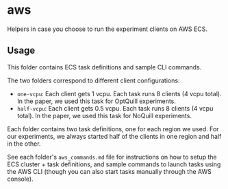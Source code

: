 # aws

Helpers in case you choose to run the experiment clients on AWS ECS.

## Usage

This folder contains ECS task definitions and sample CLI commands.

The two folders correspond to different client configurations:

- `one-vcpu`: Each client gets 1 vcpu. Each task runs 8 clients (4 vcpu total). In the paper, we used this task for OptQuill experiments.
- `half-vcpu`: Each client gets 0.5 vcpu. Each task runs 8 clients (4 vcpu total). In the paper, we used this task for NoQuill experiments.

Each folder contains two task definitions, one for each region we used. For our experiments, we always started half of the clients in one region and half in the other.

See each folder's `aws_commands.md` file for instructions on how to setup the ECS cluster + task definitions, and sample commands to launch tasks using the AWS CLI (though you can also start tasks manually through the AWS console).

